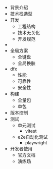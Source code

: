 - 背景介绍
- 技术栈选型
- 开发
	- 工程结构
	- 技术无关化
	- 开发规范
- 
- 全局方案
	- 全键盘
	- 全局换肤
- dfx
	- 性能
	- 可靠性
	- 安全性
- 构建
	- 全量包
	- 单包
- 版本控制
- 测试
	- 单元测试
		- vitest
	- e2e自动化测试
		- playwright
- 开发者使用
	- 官方文档
	- 演练场